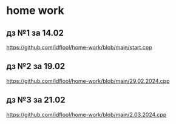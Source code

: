 # home work

## дз №1 за 14.02
 https://github.com/idflool/home-work/blob/main/start.cpp
## дз №2 за 19.02
 https://github.com/idflool/home-work/blob/main/29.02.2024.cpp
## дз №3 за 21.02
 https://github.com/idflool/home-work/blob/main/2.03.2024.cpp
